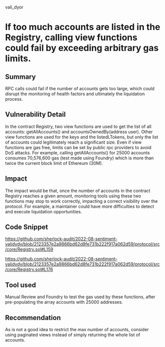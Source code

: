 vali_dyor
# If too much accounts are listed in the Registry, calling view functions could fail by exceeding arbitrary gas limits.

## Summary
RPC calls could fail if the number of accounts gets too large, which could disrupt the monitoring of health factors and ultimately the liquidation process.

## Vulnerability Detail
In the contract Registry, two view functions are used to get the list of all accounts: getAllAccounts() and accountsOwnedBy(address user). Other view functions are used for the keys and the listedLTokens, but only the list of accounts could legitimately reach a significant size.
Even if view functions are gas free, limits can be set by public rpc providers to avoid DoS attacks. For example, calling getAllAccounts() for 25000 accounts consumes 70,576,600 gas (test made using Foundry) which is more than twice the current block limit of Ethereum (30M).

## Impact

The impact would be that, once the number of accounts in the contract Registry reaches a given amount, monitoring tools using these two functions may stop to work correctly, impacting a correct visibility over the protocol. For example, a maintainer could have more difficulties to detect and execute liquidation opportunities.

## Code Snippet

https://github.com/sherlock-audit/2022-08-sentiment-validydy/blob/2123357e2a9866bd62d8fe731b222f917a062d59/protocol/src/core/Registry.sol#L159

https://github.com/sherlock-audit/2022-08-sentiment-validydy/blob/2123357e2a9866bd62d8fe731b222f917a062d59/protocol/src/core/Registry.sol#L176

## Tool used

Manual Review and Foundry to test the gas used by these functions, after pre-populating the array accounts with 25000 addresses.

## Recommendation

As is not a good idea to restrict the max number of accounts, consider using paginated views instead of simply returning the whole list of accounts.